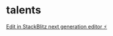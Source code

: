 # talents

[Edit in StackBlitz next generation editor ⚡️](https://stackblitz.com/~/github.com/tatamatata/talents)
